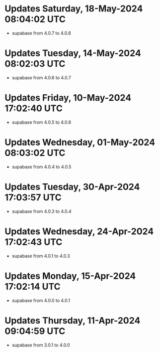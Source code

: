 # Updates Saturday, 18-May-2024 08:04:02 UTC
- supabase from 4.0.7 to 4.0.8

# Updates Tuesday, 14-May-2024 08:02:03 UTC
- supabase from 4.0.6 to 4.0.7

# Updates Friday, 10-May-2024 17:02:40 UTC
- supabase from 4.0.5 to 4.0.6

# Updates Wednesday, 01-May-2024 08:03:02 UTC
- supabase from 4.0.4 to 4.0.5

# Updates Tuesday, 30-Apr-2024 17:03:57 UTC
- supabase from 4.0.3 to 4.0.4

# Updates Wednesday, 24-Apr-2024 17:02:43 UTC
- supabase from 4.0.1 to 4.0.3

# Updates Monday, 15-Apr-2024 17:02:14 UTC
- supabase from 4.0.0 to 4.0.1

# Updates Thursday, 11-Apr-2024 09:04:59 UTC
- supabase from 3.0.1 to 4.0.0

